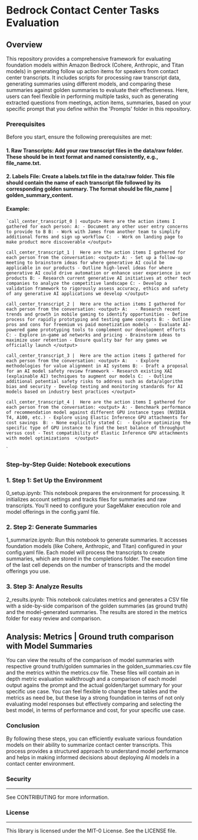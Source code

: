 # Bedrock Contact Center Tasks Evaluation

## Overview

This repository provides a comprehensive framework for evaluating foundation models within Amazon Bedrock (Cohere, Anthropic, and Titan models) in generating follow up action items for speakers from contact center transcripts. It includes scripts for processing raw transcript data, generating summaries using different models, and comparing these summaries against golden summaries to evaluate their effectiveness. Here, users can feel flexible in performing multiple tasks, such as generating extracted questions from meetings, action items, summaries, based on your specific prompt that you define within the 'Prompts' folder in this repository.

### Prerequisites

Before you start, ensure the following prerequisites are met:

#### 1. Raw Transcripts: Add your raw transcript files in the data/raw folder. These should be in text format and named consistently, e.g., file_name.txt.

#### 2. Labels File: Create a labels.txt file in the data/raw folder. This file should contain the name of each transcript file followed by its corresponding golden summary. The format should be file_name | golden_summary_content.

#### Example:

```
`call_center_transcript_0 | <output> Here are the action items I gathered for each person: A: - Document any other user entry concerns to provide to B B: - Work with James from another team to simplify additional forms and sign up workflow C:  - Work on landing page to make product more discoverable </output>

call_center_transcript_1 |  Here are the action items I gathered for each person from the conversation: <output> A: - Set up a follow-up meeting to brainstorm ideas for where generative AI could be applicable in our products - Outline high-level ideas for where generative AI could drive automation or enhance user experience in our products B: - Research current generative AI initiatives at other tech companies to analyze the competitive landscape C: - Develop a validation framework to rigorously assess accuracy, ethics and safety of any generative AI applications we develop </output>

call_center_transcript_2 |  Here are the action items I gathered for each person from the conversation: <output> A:   - Research recent trends and growth in mobile gaming to identify opportunities - Define process for rapidly prototyping and testing game concepts B: - Outline pros and cons for freemium vs paid monetization models  - Evaluate AI-powered game prototyping tools to complement our development efforts C: - Explore in-game ad networks and pricing - Brainstorm ideas to maximize user retention - Ensure quality bar for any games we officially launch </output>

call_center_transcript_3 |  Here are the action items I gathered for each person from the conversation: <output> A:   - Explore methodologies for value alignment in AI systems B: - Draft a proposal for an AI model safety review framework - Research existing XAI (explainable AI) techniques to augment our models C:  - Outline additional potential safety risks to address such as data/algorithm bias and security - Develop testing and monitoring standards for AI models based on industry best practices </output>

call_center_transcript_4 |  Here are the action items I gathered for each person from the conversation: <output> A: - Benchmark performance of recommendation model against different GPU instance types (NVIDIA T4, A100, etc.) - Explore using Elastic Inference GPU attachments for cost savings  B: - None explicitly stated C:  - Explore optimizing the specific type of GPU instance to find the best balance of throughput versus cost - Test compatibility of Elastic Inference GPU attachments with model optimizations  </output>
```

`

### Step-by-Step Guide: Notebook executions

### 1. Step 1: Set Up the Environment

0_setup.ipynb: This notebook prepares the environment for processing. It initializes account settings and tracks files for summaries and raw transcripts. You'll need to configure your SageMaker execution role and model offerings in the config.yaml file.


### 2. Step 2: Generate Summaries

1_summarize.ipynb: Run this notebook to generate summaries. It accesses foundation models (like Cohere, Anthropic, and Titan) configured in your config.yaml file. Each model will process the transcripts to create summaries, which are stored in the completions folder. The execution time of the last cell depends on the number of transcripts and the model offerings you use.


### 3. Step 3: Analyze Results

2_results.ipynb: This notebook calculates metrics and generates a CSV file with a side-by-side comparison of the golden summaries (as ground truth) and the model-generated summaries. The results are stored in the metrics folder for easy review and comparison.

## Analysis: Metrics | Ground truth comparison with Model Summaries

You can view the results of the comparison of model summaries with respective ground truth/golden summaries in the golden_summaries.csv file and the metrics within the metrics.csv file. These files will contain an in depth metric evaluation walkthrough and a comparison of each model output agains the prompt and the actual golden/target summary for your specific use case. You can feel flexible to change these tables and the metrics as need be, but these lay a strong foundation in terms of not only evaluating model responses but effectively comparing and selecting the best model, in terms of performance and cost, for your specific use case.


### Conclusion

By following these steps, you can efficiently evaluate various foundation models on their ability to summarize contact center transcripts. This process provides a structured approach to understand model performance and helps in making informed decisions about deploying AI models in a contact center environment.

### Security
---- 

See CONTRIBUTING for more information.

### License
---- 

This library is licensed under the MIT-0 License. See the LICENSE file.